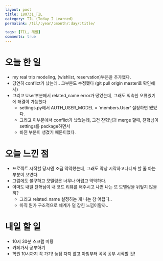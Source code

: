 ```yaml
---
layout: post
title: 180731_TIL
category: TIL (Today I Learned)
permalink: /til/:year/:month/:day/:title/

tags: [TIL, 개발]
comments: true
---
```

# 오늘 한 일

- my real trip modeling, (wishlist, reservation)부분을 추가했다.
- 당연히 conflict가 났는데.. 그부분도 수정했다 (git pull origin master로 확인해서)
- 그리고 User부분에서 related_name error가 떴었는데, 그래도 익숙한 오류였기에 해결이 가능했다
  - settings.py에서 AUTH_USER_MODEL = 'members.User' 설정하면 됐었다.
  - 그리고 이부분에서 conflict가 났었는데, 그건 찬혁님과 merge 할때, 찬혁님이 settings를 package하면서
  - 바뀐 부분이 생겼기 때문이었다.

# 오늘 느낀 점

- 프로젝트 시작할 당시엔 조금 막막했는데, 그래도 막상 시작하고나니까 할 줄 아는 부분이 보였다.
- 그럼에도 불구하고 모델링은 너무나 어렵고 막막하다.
- 아마도 내일 찬혁님이 내 코드 리뷰를 해주시고 나면 나는 또 모델링을 뒤엎지 않을까?
  - 그리고 related_name 설정하는 게 나는 참 어렵다..
  - 아직 뭔가 구조적으로 체계가 덜 잡힌 느낌이랄까..

# 내일 할 일

- 10시 30분 스크럼 미팅
- 카페가서 공부하기
- 학원 10시까지 꼭 가기! 늦잠 자지 않고 아침부터 꼭꼭 공부 시작할 것!
